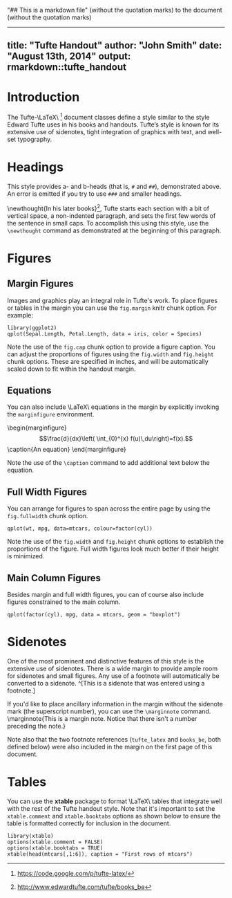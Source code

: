 "## This is a markdown file" (without the quotation marks) to the document (without the quotation marks)

---
title: "Tufte Handout"
author: "John Smith"
date: "August 13th, 2014"
output: rmarkdown::tufte_handout
---

# Introduction

The Tufte-\LaTeX\ [^tufte_latex] document classes define a style similar to the style Edward Tufte uses in his books and handouts. Tufte’s style is known for its extensive use of sidenotes, tight integration of graphics with text, and well-set typography. 

# Headings

This style provides a- and b-heads (that is, `#` and `##`), demonstrated above.
An error is emitted if you try to use `###` and smaller headings.

\newthought{In his later books}[^books_be], Tufte starts each section with a bit of vertical space, a non-indented paragraph, and sets the first few words of the sentence in small caps. To accomplish this using this style, use the `\newthought` command as demonstrated at the beginning of this paragraph.

# Figures

## Margin Figures

Images and graphics play an integral role in Tufte's work. To place figures or tables in the margin you can use the `fig.margin` knitr chunk option. For example:

```{r, fig.margin = TRUE, fig.cap = "Sepal length vs. petal length, colored by species"}
library(ggplot2)
qplot(Sepal.Length, Petal.Length, data = iris, color = Species)
```

Note the use of the `fig.cap` chunk option to provide a figure caption. You can adjust the proportions of figures using the `fig.width` and `fig.height` chunk options. These are specified in inches, and will be automatically scaled down to fit within the handout margin.

## Equations

You can also include \LaTeX\ equations in the margin by explicitly invoking the `marginfigure` environment.

\begin{marginfigure}
$$\frac{d}{dx}\left( \int_{0}^{x} f(u)\,du\right)=f(x).$$
\caption{An equation}
\end{marginfigure}

Note the use of the `\caption` command to add additional text below the equation.

## Full Width Figures

You can arrange for figures to span across the entire page by using the `fig.fullwidth` chunk option. 

```{r, fig.width = 10, fig.height = 2, fig.fullwidth = TRUE, fig.cap = "Full width figure"}
qplot(wt, mpg, data=mtcars, colour=factor(cyl))
```

Note the use of the `fig.width` and `fig.height` chunk options to establish the proportions of the figure. Full width figures look much better if their height is minimized.

## Main Column Figures

Besides margin and full width figures, you can of course also include figures constrained to the main column.

```{r, fig.cap = "Another figure"}
qplot(factor(cyl), mpg, data = mtcars, geom = "boxplot")
```

# Sidenotes

One of the most prominent and distinctive features of this style is the extensive use of sidenotes. There is a wide margin to provide ample room for sidenotes and small figures. Any use of a footnote will automatically be converted to a sidenote. ^[This is a sidenote that was entered using a footnote.] 

If you'd like to place ancillary information in the margin without the sidenote mark (the superscript number), you can use the `\marginnote` command. \marginnote{This is a margin note.  Notice that there isn't a number preceding the note.}

Note also that the two footnote references (`tufte_latex` and `books_be`, both defined below) were also included in the margin on the first page of this document.

# Tables

You can use the **xtable** package to format \LaTeX\ tables that integrate well with the rest of the Tufte handout style. Note that it's important to set the `xtable.comment` and `xtable.booktabs` options as shown below to ensure the table is formatted correctly for inclusion in the document.

```{r, results='asis'}
library(xtable)
options(xtable.comment = FALSE)
options(xtable.booktabs = TRUE)
xtable(head(mtcars[,1:6]), caption = "First rows of mtcars")
```


[^tufte_latex]: https://code.google.com/p/tufte-latex/
[^books_be]: http://www.edwardtufte.com/tufte/books_be










